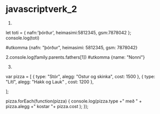 # javascriptverk_2
1.
let toti = { 
nafn:'þórður',
heimasimi:5812345,
gsm:7878042
};
console.log(toti)

#utkomma {nafn: "þórður", heimasimi: 5812345, gsm: 7878042}

2.console.log(family.parents.fathers[1])
#utkomma {name: "Nonni"}

3.

var pizza = [
    { type: "Stór", alegg: "Ostur og skinka", cost: 1500 },
    { type: "Lítl", alegg: "Hakk og Lauk" , cost: 1200 },
    
];

pizza.forEach(function(pizza) {
    console.log(pizza.type +" með " + pizza.alegg +" kostar "+ pizza.cost  );
});
